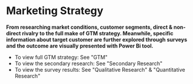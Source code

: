 # Marketing Strategy
**From researching market conditions, customer segments, direct & non-direct rivalry to the full make of GTM strategy. Meanwhile, specific information about target customer are further explored through surveys and the outcome are visually presented with Power Bi tool.**
- To view full GTM strategy: See "GTM"
- To view the secondary research: See "Secondary Research"
- To view the survey results: See "Qualitative Research" & "Quantitative Research"


